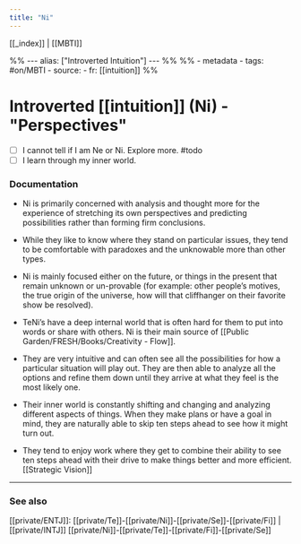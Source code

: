 ```yaml
---
title: "Ni"
---
```


[[_index]] | [[MBTI]]

%% ---
alias: ["Introverted Intuition"]
--- %%
%% - metadata
	- tags: #on/MBTI 
	- source: 
	- fr: [[intuition]]
%%

# Introverted [[intuition]] (Ni) - "Perspectives"
- [ ] I cannot tell if I am Ne or Ni. Explore more. #todo
- [ ] I learn through my inner world. 

### Documentation
- Ni is primarily concerned with analysis and thought more for the experience of stretching its own perspectives and predicting possibilities rather than forming firm conclusions. 

- While they like to know where they stand on particular issues, they tend to be comfortable with paradoxes and the unknowable more than other types. 

- Ni is mainly focused either on the future, or things in the present that remain unknown or un-provable (for example: other people’s motives, the true origin of the universe, how will that cliffhanger on their favorite show be resolved).

- TeNi’s have a deep internal world that is often hard for them to put into words or share with others. Ni is their main source of [[Public Garden/FRESH/Books/Creativity - Flow]]. 

- They are very intuitive and can often see all the possibilities for how a particular situation will play out. They are then able to analyze all the options and refine them down until they arrive at what they feel is the most likely one. 

- Their inner world is constantly shifting and changing and analyzing different aspects of things. When they make plans or have a goal in mind, they are naturally able to skip ten steps ahead to see how it might turn out.

- They tend to enjoy work where they get to combine their ability to see ten steps ahead with their drive to make things better and more efficient. [[Strategic Vision]]
	


-------------
### See also
[[private/ENTJ]]: [[private/Te]]-[[private/Ni]]-[[private/Se]]-[[private/Fi]] | [[private/INTJ]] [[private/Ni]]-[[private/Te]]-[[private/Fi]]-[[private/Se]]

